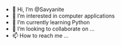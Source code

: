 - 👋 Hi, I’m @Savyanite
- 👀 I’m interested in computer applications 
- 🌱 I’m currently learning Python
- 💞️ I’m looking to collaborate on ...
- 📫 How to reach me ...

<!---
Savyanite/Savyanite is a ✨ special ✨ repository because its `README.md` (this file) appears on your GitHub profile.
You can click the Preview link to take a look at your changes.
--->
